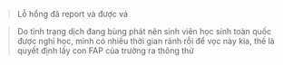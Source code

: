 > Lỗ hổng đã report và được vá

> Do tình trạng dịch đang bùng phát nên sinh viên học sinh toàn quốc được nghỉ học, mình có nhiều thời gian rảnh rỗi để vọc này kia, thế là quyết định lấy con FAP của trường ra thông thử

